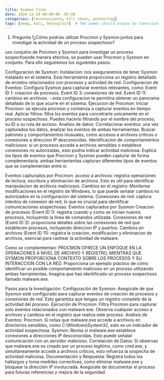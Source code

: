 ```yaml
---
title: Examen Final
date: 2024-12-29 00:00:00 -05:00
categories: [reconnaisance, kill chain, pentesting]
tags: [nmap, kali, metasploit]  # TAG names should always be lowercase
---
```



1. Pregunta 1¿Cómo podrías utilizar Procmon y Sysmon juntos para investigar la actividad de un proceso sospechoso?

uso conjutno de Procmon y Sysmon
para investigar un proceso sospechosode manera efectiva, se pueden usar Procmon y Sysmon en conjunto. Para ello seguiremos los siguientes pasos:

Configuracion de Sysmon:
Instalacion: nos aseguraremos de tener Sysmon instalado en el sistema. Esta herramienta proporciona un registro detallado de envetos relacionados con procesos y actividad de red.
Configuracion de Eventos: Configura Sysmon para capturar eventos relevantes, como:
Event ID 1: creacion de procesos.
Event ID 3: conexiones de red.
Event ID 11: cambios en archivos. - esta configuracion te permitira obtener un panorama detallado de lo que ocurre en el sistema.
Ejecucion de Procmon:
Iniciar Procmon: se ejecuta procmon y comienza a capturar eventos en tiempo real.
Aplicar filtros: filtra los eventos para concetrarte unicamente en el proceso sospechoso. Puedes hacerlo filtrando por el nombre del proceso, su ID o su ruta de acceso.
Analisis de datos:
Correlacionar eventos: una vez capturados los datos, analizar los eventos de ambas herramientas. Buscar patrones y comportamientos inusuales, como accesos a archivos criticos o conexiones a direccion IP desconocidas.
Identificacion de comportamientos maliciosos: si un procesos accede a archivos sensibles o establece conexiones no autorizadas, esto podria indicar actividad maliciosa.
Explica los tipos de eventos que Procmon y Sysmon pueden capturar de forma complementaria.
ambas herramientas capturan diferentes tipos de eventos que se complementan entre si:

Eventos capturados por Procmon:
acceso a archivos: registra operaciones de lectura, escritura y eliminacion de archivos. Esto es util para identificar manipulacion de archivos maliciosos.
Cambios en el registro: Monitorea modificaciones en el registro de Windows, lo que puede señalar cambios no autorizados en la configuracion del sistema.
Conexiones de red: captura intentos de conexion de red, lo que es crucial para identificar comunicaciones sospechosas.
Eventos capturados por Sysmon
Creacion de procesos (Event ID 1): registra cuando y como se inician nuevos procesos, incluyendo la linea de comandos utilizada.
Conexiones de red (Event ID 3): proporciona detalles sobre las conexiones de red que establecen procesos, incluyendo direccion IP y puertos.
Cambios en archivos (Event ID 11): registra la creacion, modificacion y eliminacion de archivos, esencial para rastrear la actividad de malware.

Como se complemtentan: PROCMON OFRECE UN ENFOQUE EN LA OPERACIONES A NIVEL DE ARCHIVO Y REGISTRO, MIENTRAS QUE SYSMON PROPORCIONA CONTEXTO SOBRE LOS PROCESOS Y SU INTERACCION CON LA RED.
Proporciona un ejemplo práctico de cómo identificar un posible comportamiento malicioso en un proceso utilizando ambas herramientas.
Imagina que has identificado un proceso sospechoso llamado malware.exe.

Pasos para la Investigación:
Configuración de Sysmon:
Asegúrate de que Sysmon esté configurado para capturar eventos de creación de procesos y conexiones de red. Esto garantiza que tengas un registro completo de la actividad del proceso.
Ejecución de Procmon:
Filtra Procmon para capturar solo eventos relacionados con malware.exe. Observa cualquier acceso a archivos y cambios en el registro que realice este proceso.
Análisis de Eventos:
Procmon: Si notas que malware.exe accede a archivos en directorios sensibles, como C:\Windows\System32, esto es un indicador de actividad sospechosa.
Sysmon: Revisa si malware.exe establece conexiones a direcciones IP desconocidas. Esto puede señalar comunicación con un servidor malicioso.
Correlación de Datos:
Si observas que malware.exe es creado por un proceso legítimo, como cmd.exe, y simultáneamente accede a archivos críticos, esto refuerza la sospecha de actividad maliciosa.
Documentación y Respuesta:
Registra todos los hallazgos y toma medidas correctivas, como eliminar malware.exe y bloquear la dirección IP involucrada. Asegúrate de documentar el proceso para futuras referencias y mejora de la seguridad.